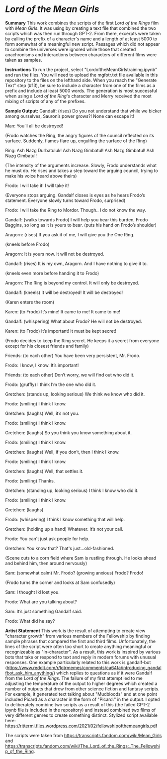 # _Lord of the Mean Girls_


**Summary**
This work combines the scripts of the first _Lord of the Rings_ film with _Mean Girls_. It was using by creating a text file that combined the two scripts which was then run through GPT-2. From there, excerpts were taken by calling the prefix of a character's name and a length of at least 5000 to form somewhat of a meaningful new script. Passages which did not appear to combine the universes were ignored while those that created anachronisms and interactions between characters of different films were taken as samples.


**Instructions**
To run the project, select "LordoftheMeanGirlstraining.ipynb" and run the files. You will need to upload the mgfotr.txt file available in this repository to the files on the lefthand side. When you reach the "Generate Text" step (#13), be sure to include a character from one of the films as a prefix and include at least 5000 words. The generation is most successful when using a _Lord of the Ring_'s character and Merry received the most mixing of scripts of any of the prefixes.


**Sample Output:**
Gandalf: (rises) Do you not understand that while we bicker among ourselves, Sauron’s power grows?! None can escape it! 

Man: You’ll all be destroyed!

(Frodo watches the Ring, the angry figures of the council reflected on its surface. Suddenly, flames flare up, engulfing the surface of the Ring)

Ring: Ash Nazg Durbatuluk! Ash Nazg Gimbatul! Ash Nazg Gimbatul! Ash Nazg Gimbatul!

(The intensity of the arguments increase. Slowly, Frodo understands what he must do. He rises and takes a step toward the arguing council, trying to make his voice heard above theirs)

Frodo: I will take it! I will take it!

(Everyone stops arguing. Gandalf closes is eyes as he hears Frodo’s statement. Everyone slowly turns toward Frodo, surprised)

Frodo: I will take the Ring to Mordor. Though.. I do not know the way. 

Gandalf: (walks towards Frodo) I will help you bear this burden, Frodo Baggins, so long as it is yours to bear. (puts his hand on Frodo’s shoulder)

Aragorn: (rises) If you ask it of me, I will give you the One Ring. 

(kneels before Frodo)

Aragorn: It is yours now. It will not be destroyed.

Gandalf: (rises) It is my own, Aragorn. And I have nothing to give it to. 

(kneels even more before handing it to Frodo)

Aragorn: The Ring is beyond my control. It will only be destroyed. 

Gandalf: (kneels) It will be destroyed! It will be destroyed!

(Karen enters the room)

Karen: (to Frodo) It’s mine! It came to me! It came to me! 

Gandalf: (whispering) What about Frodo? He will not be destroyed. 

Karen: (to Frodo) It’s important! It must be kept secret! 

(Frodo decides to keep the Ring secret. He keeps it a secret from everyone except for his closest friends and family)

Friends: (to each other) You have been very persistent, Mr. Frodo. 

Frodo: I know, I know. It’s important! 

Friends: (to each other) Don’t worry, we will find out who did it. 

Frodo: (gruffly) I think I’m the one who did it.

Gretchen: (stands up, looking serious) We think we know who did it. 

Frodo: (smiling) I think I know.

Gretchen: (laughs) Well, it’s not you. 

Frodo: (smiling) I think I know.

Gretchen: (laughs) So you think you know something about it.

Frodo: (smiling) I think I know.

Gretchen: (laughs) Well, if you don’t, then I think I know.

Frodo: (smiling) I think I know.

Gretchen: (laughs) Well, that settles it.

Frodo: (smiling) Thanks. 

Gretchen: (standing up, looking serious) I think I know who did it.

Frodo: (smiling) I think I know.

Gretchen: (laughs)

Frodo: (whispering) I think I know something that will help. 

Gretchen: (holding up a hand) Whatever. It’s not your call.

Frodo: You can't just ask people for help.

Gretchen: You know that? That's just…old-fashioned.

(Scene cuts to a corn field where Sam is rustling through. He looks ahead and behind him, then around nervously)

Sam: (somewhat calm) Mr. Frodo? (growing anxious) Frodo? Frodo!

(Frodo turns the corner and looks at Sam confusedly)

Sam: I thought I’d lost you.

Frodo: What are you talking about?

Sam: It’s just something Gandalf said.

Frodo: What did he say?

**Artist Statement**
This work is the result of attempting to create view "character growth" from various members of the Fellowship by finding sample phrases that compared the first and third films. Unfortunately, the lines of the script were often too short to create anything meaningful or recognizeable as "in-character". As a result, this work is inspired by various bots that take or respond to text and reply in modern forums with unusual responses. One example particularly related to this work is gandalf-bot (https://www.reddit.com/r/lotrmemes/comments/ca64fa/introducing_gandalfbot_ask_him_anything/) which replies to questions as if it were Gandalf from the _Lord of the Rings_. 
The failure of my first attempt led to me adjusting the temperature of the output to higher degrees which created a number of outputs that drew from other science fiction and fantasy scripts. For example, it generated text talking about "Mudbloods" and at one point included Picard as a character in the form of "Picard:" in the output. I opted to deliberately combine two scripts as a result of this (the failed GPT-2 ipynb file is included in the repository) and instead combined two films of very different genres to create something distinct. 
Stylized script available here: https://rittermi.files.wordpress.com/2021/02/fellowshipofthemeangirls.pdf


The scripts were taken from https://transcripts.fandom.com/wiki/Mean_Girls and https://transcripts.fandom.com/wiki/The_Lord_of_the_Rings:_The_Fellowship_of_the_Ring.

